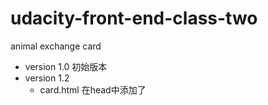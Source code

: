 # udacity-front-end-class-two
animal exchange card
* version 1.0 初始版本
* version 1.2
  * card.html 在head中添加了<title>标签，以使得在浏览器标签页上显示页面名名称
  * styles.css 通过重写figure的默认css属性，将图片与border的间距拉近；通过css的font-weight属性
代替原有的<strong>属性；在list列表中使用list-style-type:none，将原本列表的实心圆点去除；删除不需要选择
库的css规则。
  * 增加README维护。
